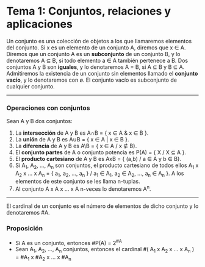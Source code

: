 # Tema 1: Conjuntos, relaciones y aplicaciones

Un conjunto es una colección de objetos a los que llamaremos elementos del conjunto. Si x es un elemento de un conjunto A, diremos que x ∈ A. Diremos que un conjunto A es un **subconjunto** de un conjunto B, y lo denotaremos A ⊆ B, si todo elemento a ∈ A también pertenece a B. Dos conjuntos A y B son **iguales**, y lo denotaremos A = B, si A ⊆ B y B ⊆ A. Admitiremos la existencia de un conjunto sin elementos llamado el **conjunto vacío**, y lo denotaremos con ø. El conjunto vacío es subconjunto de cualquier conjunto.

---

### Operaciones con conjuntos

Sean A y B dos conjuntos:

1. La **intersección** de A y B es A∩B = { x ∈ A & x ∈ B }.
2. La **unión** de A y B es A∪B = { x ∈ A | x ∈ B }.
3. La **diferencia** de A y B es A\B = { x ∈ A / x ∉ B}.
4. El **conjunto partes** de A o conjunto potencia es P(A) = { X / X ⊆ A }.
5. El **producto cartesiano** de A y B es AxB = { (a,b) / a ∈ A y b ∈ B}.
6. Si A<sub>1</sub>, A<sub>2</sub>, ..., A<sub>n</sub> son conjuntos, el producto cartesiano de todos ellos A<sub>1</sub> x A<sub>2</sub> x ... x A<sub>n</sub> = { a<sub>1</sub>, a<sub>2</sub>, ..., a<sub>n</sub> } / a<sub>1</sub> ∈ A<sub>1</sub>, a<sub>2</sub> ∈ A<sub>2</sub>, ..., a<sub>n</sub> ∈ A<sub>n</sub> }. A los elementos de este conjunto se les llama n-tuplas.
7. Al conjunto A x A x ... x A n-veces lo denotaremos A<sup>n</sup>.

---

El cardinal de un conjunto es el número de elementos de dicho conjunto y lo denotaremos #A.

### Proposición

+ Si A es un conjunto, entonces #P(A) = 2<sup>#A</sup>
+ Sean A<sub>1</sub>, A<sub>2</sub>, ..., A<sub>n</sub> conjuntos, entonces el cardinal #( A<sub>1</sub> x A<sub>2</sub> x ... x A<sub>n</sub> ) = #A<sub>1</sub> x #A<sub>2</sub> x ... x #A<sub>n</sub>
